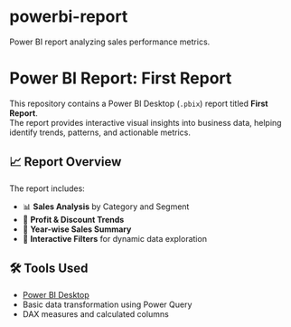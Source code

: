 # powerbi-report
Power BI report analyzing sales performance metrics.
# Power BI Report: First Report

This repository contains a Power BI Desktop (`.pbix`) report titled **First Report**.  
The report provides interactive visual insights into business data, helping identify trends, patterns, and actionable metrics.

## 📈 Report Overview

The report includes:

- 📊 **Sales Analysis** by Category and Segment  
- 🧮 **Profit & Discount Trends**  
- 📆 **Year-wise Sales Summary**  
- 🧩 **Interactive Filters** for dynamic data exploration

## 🛠️ Tools Used

- [Power BI Desktop](https://powerbi.microsoft.com/)
- Basic data transformation using Power Query
- DAX measures and calculated columns
